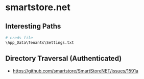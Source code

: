 # smartstore.net

## Interesting Paths

```bash
# creds file
\App_Data\Tenants\Settings.txt
```

## Directory Traversal (Authenticated)

* https://github.com/smartstore/SmartStoreNET/issues/1591a
